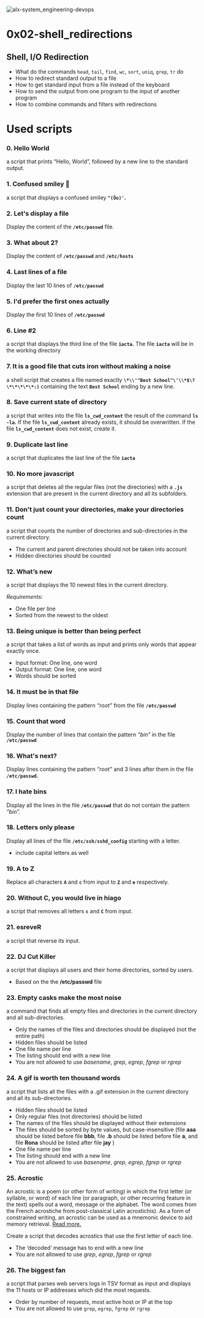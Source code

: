 
![alx-system_engineering-devops](https://ci4.googleusercontent.com/proxy/IaJ94G7zio4xT5vx5a07ewkwcXeyZy4R2_cy_CIyIYiUsMoMo3j_qXTqrV8UOPGMBt_h-tdAaNq9E8NKp0aCTE1TCcGnSLV2HjnJQG5BLr88F-tbHCZo2JxredfT4t8ldfkGsWMT=s0-d-e1-ft#https://avatars.slack-edge.com/2022-02-03/3043433154022_fdf1362d6bd15d243ef3_88.png)

# 0x02-shell_redirections

##   Shell, I/O Redirection

-   What do the commands  `head`,  `tail`,  `find`,  `wc`,  `sort`,  `uniq`,  `grep`,  `tr`  do
-   How to redirect standard output to a file
-   How to get standard input from a file instead of the keyboard
-   How to send the output from one program to the input of another program
-   How to combine commands and filters with redirections

# Used scripts 

###  0. Hello World
a script that prints “Hello, World”, followed by a new line to the standard output.

###   1. Confused smiley :raised_eyebrow:

a script that displays a confused smiley **`"(Ôo)'`.**

###  2. Let's display a file
Display the content of the **`/etc/passwd`** file.

###  3. What about 2?
Display the content of **`/etc/passwd`** and **`/etc/hosts`**

###  4. Last lines of a file
Display the last 10 lines of **`/etc/passwd`**

###  5. I'd prefer the first ones actually
Display the first 10 lines of **`/etc/passwd`**

###  6. Line #2
a script that displays the third line of the file  **`iacta`.**
The file  **`iacta`**  will be in the working directory


###  7. It is a good file that cuts iron without making a noise
a shell script that creates a file named exactly **`\*\\'"Best School"\'\\*$\?\*\*\*\*\*:)`** containing the text **`Best School`** ending by a new line.

###  8. Save current state of directory
a script that writes into the file **`ls_cwd_content`** the result of the command **`ls -la`.** If the file **`ls_cwd_content`** already exists, it should be overwritten. If the file **`ls_cwd_content`** does not exist, create it.

###  9. Duplicate last line
a script that duplicates the last line of the file **`iacta`**

### 10. No more javascript
a script that deletes all the regular files (not the directories) with a **`.js`** extension that are present in the current directory and all its subfolders.

### 11. Don't just count your directories, make your directories count
a script that counts the number of directories and sub-directories in the current directory.

-   The current and parent directories should not be taken into account  
-  Hidden directories should be counted

### 12. What’s new
a script that displays the 10 newest files in the current directory.

*Requirements:*
-   One file per line
-   Sorted from the newest to the oldest

### 13. Being unique is better than being perfect
a script that takes a list of words as input and prints only words that appear exactly once.
-   Input format: One line, one word
-   Output format: One line, one word
-   Words should be sorted

### 14. It must be in that file

Display lines containing the pattern *“root”* from the file **`/etc/passwd`**

### 15. Count that word
Display the number of lines that contain the pattern *“bin”* in the file **`/etc/passwd`**

### 16. What's next?
Display lines containing the pattern *“root”* and 3 lines after them in the file **`/etc/passwd`.**

### 17. I hate bins
Display all the lines in the file **`/etc/passwd`** that do not contain the pattern *“bin”.*

### 18. Letters only please
Display all lines of the file  **`/etc/ssh/sshd_config`**  starting with a letter.
-   include capital letters as well

### 19. A to Z
Replace all characters **`A`** and **`c`** from input to **`Z`** and **`e`** respectively.

### 20. Without C, you would live in hiago
a script that removes all letters **`c`** and **`C`** from input.

### 21. esreveR
a script that reverse its input.

### 22. DJ Cut Killer
a script that displays all users and their home directories, sorted by users.
-   Based on the the  **/etc/passwd** file

### 23. Empty casks make the most noise
a command that finds all empty files and directories in the current directory and all sub-directories.

* Only the names of the files and directories should be displayed (not the entire path)
* Hidden files should be listed
* One file name per line
* The listing should end with a new line
* You are not allowed to use *basename*, *grep*, *egrep*, *fgrep* or *rgrep* 

### 24. A gif is worth ten thousand words
a script that lists all the files with a .gif extension in the current directory and all its sub-directories.

* Hidden files should be listed
* Only regular files (not directories) should be listed
* The names of the files should be displayed without their extensions
* The files should be sorted by byte values, but case-insensitive (file **aaa** should be listed before file **bbb**, file **.b** should be listed before file **a**, and file **Rona** should be listed after file **jay** )
* One file name per line
* The listing should end with a new line
* You are not allowed to use *basename*, *grep*, *egrep*, *fgrep* or *rgrep* 

### 25. Acrostic
An acrostic is a poem (or other form of writing) in which the first letter (or syllable, or word) of each line (or paragraph, or other recurring feature in the text) spells out a word, message or the alphabet. The word comes from the French acrostiche from post-classical Latin acrostichis). As a form of constrained writing, an acrostic can be used as a mnemonic device to aid memory retrieval. [Read more.](https://intranet.alxswe.com/rltoken/I2jXYKQIpVouDo0_1XrCJw)

Create a script that decodes acrostics that use the first letter of each line.

* The ‘decoded’ message has to end with a new line
* You are not allowed to use *grep*, *egrep*, *fgrep* or *rgrep*

### 26. The biggest fan
a script that parses web servers logs in TSV format as input and displays the 11 hosts or IP addresses which did the most requests.

-   Order by number of requests, most active host or IP at the top
-   You are not allowed to use  `grep`,  `egrep`,  `fgrep`  or  `rgrep`


